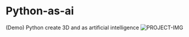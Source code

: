 # Python-as-ai
(Demo) Python create 3D and as artificial intelligence
![PROJECT-IMG](https://th.bing.com/th/id/OIP.hK53ozaLl60c1beLeABMRwHaFW?pid=ImgDet&rs=1)
